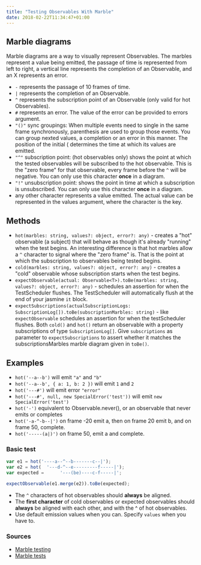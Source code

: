 ```yaml
---
title: "Testing Observables With Marble"
date: 2018-02-22T11:34:47+01:00
---
```


## Marble diagrams
Marble diagrams are a way to visually represent Observables. The marbles represent a value being emitted, the passage of time is represented from left to right, a vertical line represents the completion of an Observable, and an X represents an error.

- `-` represents the passage of 10 frames of time.
- `|` represents the completion of an Observable.
- `^` represents the subscription point of an Observable (only valid for hot Observables).
- `#` represents an error. The value of the error can be provided to errors argument.
- `"()"` sync groupings: When multiple events need to single in the same frame synchronously, parenthesis are used to group those events. You can group nexted values, a completion or an error in this manner. The position of the initial ( determines the time at which its values are emitted.
- `"^"` subscription point: (hot observables only) shows the point at which the tested observables will be subscribed to the hot observable. This is the "zero frame" for that observable, every frame before the `^` will be negative. You can only use this character **once** in a diagram.
- `"!"` unsubscription point: shows the point in time at which a subscription is unsubscribed. You can only use this character **once** in a diagram.
- any other character represents a value emitted. The actual value can be represented in the  values argument, where the character is the key.

## Methods
- `hot(marbles: string, values?: object, error?: any)` - creates a "hot" observable (a subject) that will behave as though it's already "running" when the test begins. An interesting difference is that hot marbles allow a `^` character to signal where the "zero frame" is. That is the point at which the subscription to observables being tested begins.
- `cold(marbles: string, values?: object, error?: any)` - creates a "cold" observable whose subscription starts when the test begins.
- `expectObservable(actual: Observable<T>).toBe(marbles: string, values?: object, error?: any)` - schedules an assertion for when the TestScheduler flushes. The TestScheduler will automatically flush at the end of your jasmine `it` block.
- `expectSubscriptions(actualSubscriptionLogs: SubscriptionLog[]).toBe(subscriptionMarbles: string)` - like `expectObservable` schedules an assertion for when the testScheduler flushes. Both `cold()` and `hot()` return an observable with a property subscriptions of type `SubscriptionLog[]`. Give `subscriptions` as parameter to `expectSubscriptions` to assert whether it matches the subscriptionsMarbles marble diagram given in `toBe()`.

 ## Examples
 - `hot('--a--b')` will emit `"a"` and `"b"`
 - `hot('--a--b', { a: 1, b: 2 })` will emit `1` and `2`
 - `hot('---#')` will emit error `"error"`
 - `hot('---#', null, new SpecialError('test'))` will emit `new SpecialError('test')`
 - `hot('-')` equivalent to Observable.never(), or an observable that never emits or completes
 - `hot('-a-^-b--|')` on frame -20 emit a, then on frame 20 emit b, and on frame 50, complete.
 - `hot('-----(a|)')` on frame 50, emit a and complete.

### Basic test
```js
var e1 = hot('----a--^--b-------c--|');
var e2 = hot(  '---d-^--e---------f-----|');
var expected =      '---(be)----c-f-----|';

expectObservable(e1.merge(e2)).toBe(expected);
```

- The `^` characters of hot observables should **always** be aligned.
- The **first character** of cold observables or expected observables should **always** be aligned with each other, and with the ^ of hot observables.
- Use default emission values when you can. Specify `values` when you have to.



### Sources
- [Marble testing](https://alligator.io/rxjs/marble-testing/)
- [Marble tests](https://github.com/ReactiveX/rxjs/blob/master/doc/writing-marble-tests.md)

